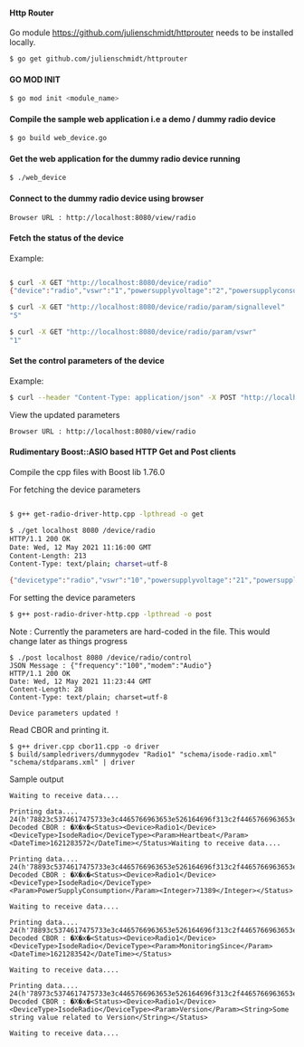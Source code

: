 

#### Http Router
Go module https://github.com/julienschmidt/httprouter needs to be installed locally.
```bash
$ go get github.com/julienschmidt/httprouter
```

#### GO MOD INIT
```bash
$ go mod init <module_name>
```

#### Compile the sample web application i.e a demo / dummy radio device
```bash
$ go build web_device.go
```

#### Get the web application for the dummy radio device running

```bash
$ ./web_device
```

#### Connect to the dummy radio device using browser

```bash
Browser URL : http://localhost:8080/view/radio
```

#### Fetch the status of the device
Example:
```bash

$ curl -X GET "http://localhost:8080/device/radio"
{"device":"radio","vswr":"1","powersupplyvoltage":"2","powersupplyconsumption":"3","temperature":"4","signallevel":"5"}

$ curl -X GET "http://localhost:8080/device/radio/param/signallevel"
"5"

$ curl -X GET "http://localhost:8080/device/radio/param/vswr"
"1"
```

#### Set the control parameters of the device
Example:
```bash
$ curl --header "Content-Type: application/json" -X POST "http://localhost:8080/device/radio/control" --data '{"frequency":"15","transmissionpower":"100", "modem":"Audio", "antenna":"RF"}'
```
View the updated parameters
```bash
Browser URL : http://localhost:8080/view/radio
```

#### Rudimentary Boost::ASIO based HTTP Get and Post clients
Compile the cpp files with Boost lib 1.76.0

For fetching the device parameters
```bash

$ g++ get-radio-driver-http.cpp -lpthread -o get

$ ./get localhost 8080 /device/radio
HTTP/1.1 200 OK
Date: Wed, 12 May 2021 11:16:00 GMT
Content-Length: 213
Content-Type: text/plain; charset=utf-8

{"devicetype":"radio","vswr":"10","powersupplyvoltage":"21","powersupplyconsumption":"31","temperature":"44","signallevel":"51","frequency":"100","transmissionpower":"100000000000","modem":"Audio","antenna":"RF"}
```

For setting the device parameters
```bash
$ g++ post-radio-driver-http.cpp -lpthread -o post
```
Note : Currently the parameters are hard-coded in the file. This would change later as things progress

```
$ ./post localhost 8080 /device/radio/control
JSON Message : {"frequency":"100","modem":"Audio"}
HTTP/1.1 200 OK
Date: Wed, 12 May 2021 11:23:44 GMT
Content-Length: 28
Content-Type: text/plain; charset=utf-8

Device parameters updated !
```

Read CBOR and printing it.
```
$ g++ driver.cpp cbor11.cpp -o driver
$ build/sampledrivers/dummygodev "Radio1" "schema/isode-radio.xml" "schema/stdparams.xml" | driver
```

Sample output
```
Waiting to receive data....

Printing data....
24(h'78823c5374617475733e3c4465766963653e526164696f313c2f4465766963653e3c446576696365547970653e49736f6465526164696f3c2f446576696365547970653e3c506172616d3e4865617274626561743c2f506172616d3e3c4461746554696d653e313632313238333537323c2f4461746554696d653e3c2f5374617475733e')
Decoded CBOR : �X�x�<Status><Device>Radio1</Device><DeviceType>IsodeRadio</DeviceType><Param>Heartbeat</Param><DateTime>1621283572</DateTime></Status>Waiting to receive data....

Printing data....
24(h'78893c5374617475733e3c4465766963653e526164696f313c2f4465766963653e3c446576696365547970653e49736f6465526164696f3c2f446576696365547970653e3c506172616d3e506f776572537570706c79436f6e73756d7074696f6e3c2f506172616d3e3c496e74656765723e37313338393c2f496e74656765723e3c2f5374617475733e0a')
Decoded CBOR : �X�x�<Status><Device>Radio1</Device><DeviceType>IsodeRadio</DeviceType><Param>PowerSupplyConsumption</Param><Integer>71389</Integer></Status>

Waiting to receive data....

Printing data....
24(h'78893c5374617475733e3c4465766963653e526164696f313c2f4465766963653e3c446576696365547970653e49736f6465526164696f3c2f446576696365547970653e3c506172616d3e4d6f6e69746f72696e6753696e63653c2f506172616d3e3c4461746554696d653e313632313238333534323c2f4461746554696d653e3c2f5374617475733e0a')
Decoded CBOR : �X�x�<Status><Device>Radio1</Device><DeviceType>IsodeRadio</DeviceType><Param>MonitoringSince</Param><DateTime>1621283542</DateTime></Status>

Waiting to receive data....

Printing data....
24(h'78973c5374617475733e3c4465766963653e526164696f313c2f4465766963653e3c446576696365547970653e49736f6465526164696f3c2f446576696365547970653e3c506172616d3e56657273696f6e3c2f506172616d3e3c537472696e673e536f6d6520737472696e672076616c75652072656c6174656420746f2056657273696f6e3c2f537472696e673e3c2f5374617475733e0a')
Decoded CBOR : �X�x�<Status><Device>Radio1</Device><DeviceType>IsodeRadio</DeviceType><Param>Version</Param><String>Some string value related to Version</String></Status>

Waiting to receive data....
```
